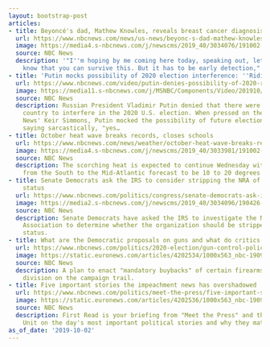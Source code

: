 ```yaml
---
layout: bootstrap-post
articles:
- title: Beyoncé's dad, Mathew Knowles, reveals breast cancer diagnosis
  url: https://www.nbcnews.com/news/us-news/beyonc-s-dad-mathew-knowles-reveals-breast-cancer-diagnosis-n1061136
  image: https://media4.s-nbcnews.com/j/newscms/2019_40/3034076/191002-matthew-knowles-al-0840_a2d0aaf85fc134d6784fe807852fb912.nbcnews-fp-1200-630.jpg
  source: NBC News
  description: '"I''m hoping by me coming here today, speaking out, letting folks
    know that you can survive this. But it has to be early detection," he said.'
- title: 'Putin mocks possibility of 2020 election interference: ''Ridiculous, sad'''
  url: https://www.nbcnews.com/video/putin-denies-possibility-of-2020-russian-election-interference-70443589591
  image: https://media11.s-nbcnews.com/j/MSNBC/Components/Video/201910/f_mo_keir_putin_2020_meddling_191002.nbcnews-fp-1200-630.jpg
  source: NBC News
  description: Russian President Vladimir Putin denied that there were plans for the
    country to interfere in the 2020 U.S. election. When pressed on the issue by NBC
    News' Keir Simmons, Putin mocked the possibility of future election interference,
    saying sarcastically, "yes…
- title: October heat wave breaks records, closes schools
  url: https://www.nbcnews.com/news/weather/october-heat-wave-breaks-records-closes-schools-n1061106
  image: https://media4.s-nbcnews.com/j/newscms/2019_40/3033981/191002-columbus-ohio-skyline-cs-800a_ed42ebecbd69a920f3d5344f3d6adb4e.nbcnews-fp-1200-630.jpg
  source: NBC News
  description: The scorching heat is expected to continue Wednesday with temperatures
    from the South to the Mid-Atlantic forecast to be 10 to 20 degrees above average.
- title: Senate Democrats ask the IRS to consider stripping the NRA of its tax-exempt
    status
  url: https://www.nbcnews.com/politics/congress/senate-democrats-ask-irs-consider-stripping-nra-its-tax-exempt-n1061131
  image: https://media2.s-nbcnews.com/j/newscms/2019_40/3034096/190426-wayne-lapierre-se-636p_9f64ae9ea2cb7b5f3066b8daa6381326.nbcnews-fp-1200-630.jpg
  source: NBC News
  description: Senate Democrats have asked the IRS to investigate the National Rifle
    Association to determine whether the organization should be stripped of tax-exempt
    status.
- title: What are the Democratic proposals on guns and what do critics say?
  url: https://www.nbcnews.com/politics/2020-election/gun-control-policy-positions-trump-democratic-presidential-n1060231
  image: https://static.euronews.com/articles/4202534/1000x563_nbc-190930-policy-explainer-guns-main-kh_232191871e6ef75c780fb6cbac4be379.jpg
  source: NBC News
  description: A plan to enact "mandatory buybacks" of certain firearms has sparked
    division on the campaign trail.
- title: Five important stories the impeachment news has overshadowed
  url: https://www.nbcnews.com/politics/meet-the-press/five-important-stories-impeachment-news-has-overshadowed-n1061116
  image: https://static.euronews.com/articles/4202536/1000x563_nbc-190918-migrants-mn-1040_65aa0bf98c39e898b8db32c24aae323d.jpg
  source: NBC News
  description: First Read is your briefing from "Meet the Press" and the NBC Political
    Unit on the day's most important political stories and why they matter.
as_of_date: '2019-10-02'
---
```


